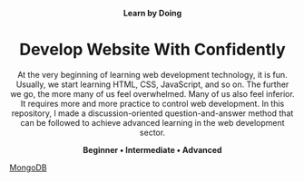 <div align="center">
  <p><b>Learn by Doing</b></p>
  <h1>Develop Website With Confidently</h1>
  <p>At the very beginning of learning web development technology, it is fun. Usually, we start learning HTML, CSS, JavaScript, and so on. The further we go, the more many of us feel overwhelmed. Many of us also feel inferior. It requires more and more practice to control web development. In this repository, I made a discussion-oriented question-and-answer method that can be followed to achieve advanced learning in the web development sector.</p>
  <p><b>Beginner • Intermediate • Advanced</b><p>
</div>

[MongoDB](https://github.com/WebDevMirza/Learn-From-Github/tree/master/mongodb#readme "MongoDB practice and learn")
